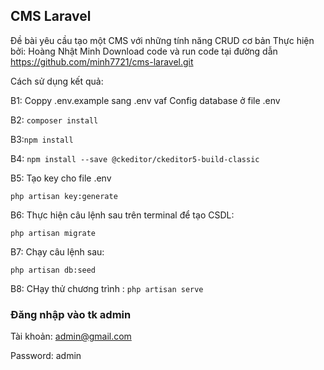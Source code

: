 ## CMS Laravel
Đề bài yêu cầu tạo một CMS với những tính năng CRUD cơ bản Thực hiện bởi: Hoàng Nhật Minh
Download code và run code tại đường dẫn https://github.com/minh7721/cms-laravel.git

Cách sử dụng kết quả:

B1: 
Coppy .env.example sang .env vaf Config database ở file .env

B2:
`composer install`

B3:`npm install`

B4:
`npm install --save @ckeditor/ckeditor5-build-classic`

B5: Tạo key cho file .env

`php artisan key:generate`

B6: Thực hiện câu lệnh sau trên terminal để tạo CSDL:

`php artisan migrate`

B7: Chạy câu lệnh sau:

`php artisan db:seed`

B8: CHạy thử chương trình : 
`php artisan serve`

### Đăng nhập vào tk admin

Tài khoản: admin@gmail.com

Password: admin
